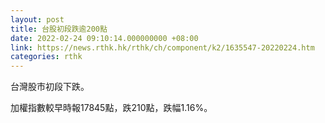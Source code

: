 ```yaml
---
layout: post
title: 台股初段跌逾200點
date: 2022-02-24 09:10:14.000000000 +08:00
link: https://news.rthk.hk/rthk/ch/component/k2/1635547-20220224.htm
categories: rthk
---
```


台灣股市初段下跌。

加權指數較早時報17845點，跌210點，跌幅1.16%。
